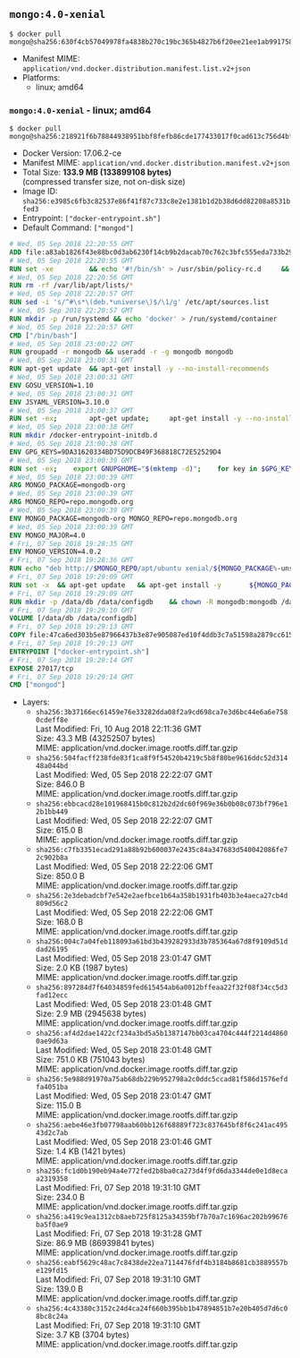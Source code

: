 ## `mongo:4.0-xenial`

```console
$ docker pull mongo@sha256:630f4cb57049978fa4838b270c19bc365b4827b6f20ee21ee1ab9917587f6d76
```

-	Manifest MIME: `application/vnd.docker.distribution.manifest.list.v2+json`
-	Platforms:
	-	linux; amd64

### `mongo:4.0-xenial` - linux; amd64

```console
$ docker pull mongo@sha256:218921f6b78844938951bbf8fefb86cde177433017f0cad613c756d4bf7a59b9
```

-	Docker Version: 17.06.2-ce
-	Manifest MIME: `application/vnd.docker.distribution.manifest.v2+json`
-	Total Size: **133.9 MB (133899108 bytes)**  
	(compressed transfer size, not on-disk size)
-	Image ID: `sha256:e3985c6fb3c82537e86f41f87c733c8e2e1381b1d2b38d6dd82208a8531bfed3`
-	Entrypoint: `["docker-entrypoint.sh"]`
-	Default Command: `["mongod"]`

```dockerfile
# Wed, 05 Sep 2018 22:20:55 GMT
ADD file:a83ab1826f43e88bc0d3ab6230f14cb9b2dacab70c762c3bfc555eda733b292c in / 
# Wed, 05 Sep 2018 22:20:55 GMT
RUN set -xe 		&& echo '#!/bin/sh' > /usr/sbin/policy-rc.d 	&& echo 'exit 101' >> /usr/sbin/policy-rc.d 	&& chmod +x /usr/sbin/policy-rc.d 		&& dpkg-divert --local --rename --add /sbin/initctl 	&& cp -a /usr/sbin/policy-rc.d /sbin/initctl 	&& sed -i 's/^exit.*/exit 0/' /sbin/initctl 		&& echo 'force-unsafe-io' > /etc/dpkg/dpkg.cfg.d/docker-apt-speedup 		&& echo 'DPkg::Post-Invoke { "rm -f /var/cache/apt/archives/*.deb /var/cache/apt/archives/partial/*.deb /var/cache/apt/*.bin || true"; };' > /etc/apt/apt.conf.d/docker-clean 	&& echo 'APT::Update::Post-Invoke { "rm -f /var/cache/apt/archives/*.deb /var/cache/apt/archives/partial/*.deb /var/cache/apt/*.bin || true"; };' >> /etc/apt/apt.conf.d/docker-clean 	&& echo 'Dir::Cache::pkgcache ""; Dir::Cache::srcpkgcache "";' >> /etc/apt/apt.conf.d/docker-clean 		&& echo 'Acquire::Languages "none";' > /etc/apt/apt.conf.d/docker-no-languages 		&& echo 'Acquire::GzipIndexes "true"; Acquire::CompressionTypes::Order:: "gz";' > /etc/apt/apt.conf.d/docker-gzip-indexes 		&& echo 'Apt::AutoRemove::SuggestsImportant "false";' > /etc/apt/apt.conf.d/docker-autoremove-suggests
# Wed, 05 Sep 2018 22:20:56 GMT
RUN rm -rf /var/lib/apt/lists/*
# Wed, 05 Sep 2018 22:20:57 GMT
RUN sed -i 's/^#\s*\(deb.*universe\)$/\1/g' /etc/apt/sources.list
# Wed, 05 Sep 2018 22:20:57 GMT
RUN mkdir -p /run/systemd && echo 'docker' > /run/systemd/container
# Wed, 05 Sep 2018 22:20:57 GMT
CMD ["/bin/bash"]
# Wed, 05 Sep 2018 23:00:22 GMT
RUN groupadd -r mongodb && useradd -r -g mongodb mongodb
# Wed, 05 Sep 2018 23:00:31 GMT
RUN apt-get update 	&& apt-get install -y --no-install-recommends 		ca-certificates 		jq 		numactl 	&& rm -rf /var/lib/apt/lists/*
# Wed, 05 Sep 2018 23:00:31 GMT
ENV GOSU_VERSION=1.10
# Wed, 05 Sep 2018 23:00:31 GMT
ENV JSYAML_VERSION=3.10.0
# Wed, 05 Sep 2018 23:00:37 GMT
RUN set -ex; 		apt-get update; 	apt-get install -y --no-install-recommends 		wget 	; 	rm -rf /var/lib/apt/lists/*; 		dpkgArch="$(dpkg --print-architecture | awk -F- '{ print $NF }')"; 	wget -O /usr/local/bin/gosu "https://github.com/tianon/gosu/releases/download/$GOSU_VERSION/gosu-$dpkgArch"; 	wget -O /usr/local/bin/gosu.asc "https://github.com/tianon/gosu/releases/download/$GOSU_VERSION/gosu-$dpkgArch.asc"; 	export GNUPGHOME="$(mktemp -d)"; 	gpg --keyserver ha.pool.sks-keyservers.net --recv-keys B42F6819007F00F88E364FD4036A9C25BF357DD4; 	gpg --batch --verify /usr/local/bin/gosu.asc /usr/local/bin/gosu; 	command -v gpgconf && gpgconf --kill all || :; 	rm -r "$GNUPGHOME" /usr/local/bin/gosu.asc; 	chmod +x /usr/local/bin/gosu; 	gosu nobody true; 		wget -O /js-yaml.js "https://github.com/nodeca/js-yaml/raw/${JSYAML_VERSION}/dist/js-yaml.js"; 		apt-get purge -y --auto-remove wget
# Wed, 05 Sep 2018 23:00:38 GMT
RUN mkdir /docker-entrypoint-initdb.d
# Wed, 05 Sep 2018 23:00:38 GMT
ENV GPG_KEYS=9DA31620334BD75D9DCB49F368818C72E52529D4
# Wed, 05 Sep 2018 23:00:39 GMT
RUN set -ex; 	export GNUPGHOME="$(mktemp -d)"; 	for key in $GPG_KEYS; do 		gpg --keyserver ha.pool.sks-keyservers.net --recv-keys "$key"; 	done; 	gpg --export $GPG_KEYS > /etc/apt/trusted.gpg.d/mongodb.gpg; 	command -v gpgconf && gpgconf --kill all || :; 	rm -r "$GNUPGHOME"; 	apt-key list
# Wed, 05 Sep 2018 23:00:39 GMT
ARG MONGO_PACKAGE=mongodb-org
# Wed, 05 Sep 2018 23:00:39 GMT
ARG MONGO_REPO=repo.mongodb.org
# Wed, 05 Sep 2018 23:00:39 GMT
ENV MONGO_PACKAGE=mongodb-org MONGO_REPO=repo.mongodb.org
# Wed, 05 Sep 2018 23:00:39 GMT
ENV MONGO_MAJOR=4.0
# Fri, 07 Sep 2018 19:28:35 GMT
ENV MONGO_VERSION=4.0.2
# Fri, 07 Sep 2018 19:28:36 GMT
RUN echo "deb http://$MONGO_REPO/apt/ubuntu xenial/${MONGO_PACKAGE%-unstable}/$MONGO_MAJOR multiverse" | tee "/etc/apt/sources.list.d/${MONGO_PACKAGE%-unstable}.list"
# Fri, 07 Sep 2018 19:29:09 GMT
RUN set -x 	&& apt-get update 	&& apt-get install -y 		${MONGO_PACKAGE}=$MONGO_VERSION 		${MONGO_PACKAGE}-server=$MONGO_VERSION 		${MONGO_PACKAGE}-shell=$MONGO_VERSION 		${MONGO_PACKAGE}-mongos=$MONGO_VERSION 		${MONGO_PACKAGE}-tools=$MONGO_VERSION 	&& rm -rf /var/lib/apt/lists/* 	&& rm -rf /var/lib/mongodb 	&& mv /etc/mongod.conf /etc/mongod.conf.orig
# Fri, 07 Sep 2018 19:29:09 GMT
RUN mkdir -p /data/db /data/configdb 	&& chown -R mongodb:mongodb /data/db /data/configdb
# Fri, 07 Sep 2018 19:29:10 GMT
VOLUME [/data/db /data/configdb]
# Fri, 07 Sep 2018 19:29:13 GMT
COPY file:47ca6ed303b5e87966437b3e87e905087ed10f4ddb3c7a51598a2879cc615558 in /usr/local/bin/ 
# Fri, 07 Sep 2018 19:29:13 GMT
ENTRYPOINT ["docker-entrypoint.sh"]
# Fri, 07 Sep 2018 19:29:14 GMT
EXPOSE 27017/tcp
# Fri, 07 Sep 2018 19:29:14 GMT
CMD ["mongod"]
```

-	Layers:
	-	`sha256:3b37166ec61459e76e33282dda08f2a9cd698ca7e3d6bc44e6a6e7580cdeff8e`  
		Last Modified: Fri, 10 Aug 2018 22:11:36 GMT  
		Size: 43.3 MB (43252507 bytes)  
		MIME: application/vnd.docker.image.rootfs.diff.tar.gzip
	-	`sha256:504facff238fde83f1ca8f9f54520b4219c5b8f80be9616ddc52d31448a044bd`  
		Last Modified: Wed, 05 Sep 2018 22:22:07 GMT  
		Size: 846.0 B  
		MIME: application/vnd.docker.image.rootfs.diff.tar.gzip
	-	`sha256:ebbcacd28e101968415b0c812b2d2dc60f969e36b0b08c073bf796e12b1bb449`  
		Last Modified: Wed, 05 Sep 2018 22:22:07 GMT  
		Size: 615.0 B  
		MIME: application/vnd.docker.image.rootfs.diff.tar.gzip
	-	`sha256:c7fb3351ecad291a88b92b600037e2435c84a347683d540042086fe72c902b8a`  
		Last Modified: Wed, 05 Sep 2018 22:22:06 GMT  
		Size: 850.0 B  
		MIME: application/vnd.docker.image.rootfs.diff.tar.gzip
	-	`sha256:2e3debadcbf7e542e2aefbce1b64a358b1931fb403b3e4aeca27cb4d809d56c2`  
		Last Modified: Wed, 05 Sep 2018 22:22:06 GMT  
		Size: 168.0 B  
		MIME: application/vnd.docker.image.rootfs.diff.tar.gzip
	-	`sha256:004c7a04feb118093a61bd3b439282933d3b785364a67d8f9109d51ddad26195`  
		Last Modified: Wed, 05 Sep 2018 23:01:47 GMT  
		Size: 2.0 KB (1987 bytes)  
		MIME: application/vnd.docker.image.rootfs.diff.tar.gzip
	-	`sha256:897284d7f64034859fed615454ab6a0012bffeaa22f32f08f34cc5d3fad12ecc`  
		Last Modified: Wed, 05 Sep 2018 23:01:48 GMT  
		Size: 2.9 MB (2945638 bytes)  
		MIME: application/vnd.docker.image.rootfs.diff.tar.gzip
	-	`sha256:af4d2dae1422cf234a3bd5a5b1387147bb03ca4704c444f2214d48600ae9d63a`  
		Last Modified: Wed, 05 Sep 2018 23:01:48 GMT  
		Size: 751.0 KB (751043 bytes)  
		MIME: application/vnd.docker.image.rootfs.diff.tar.gzip
	-	`sha256:5e988d91970a75ab68db229b952798a2c0ddc5ccad81f586d1576efdfa4051ba`  
		Last Modified: Wed, 05 Sep 2018 23:01:47 GMT  
		Size: 115.0 B  
		MIME: application/vnd.docker.image.rootfs.diff.tar.gzip
	-	`sha256:aebe46e3fb07798aab60bb126f68889f723c837645bf8f6c241ac49543d2c7ab`  
		Last Modified: Wed, 05 Sep 2018 23:01:46 GMT  
		Size: 1.4 KB (1421 bytes)  
		MIME: application/vnd.docker.image.rootfs.diff.tar.gzip
	-	`sha256:fc1d0b190eb94a4e772fed2b8ba0ca273d4f9fd6da3344de0e1d8ecaa2319358`  
		Last Modified: Fri, 07 Sep 2018 19:31:10 GMT  
		Size: 234.0 B  
		MIME: application/vnd.docker.image.rootfs.diff.tar.gzip
	-	`sha256:a419c9ea1312cb8aeb725f8125a34359bf7b70a7c1696ac202b99676ba5f0ae9`  
		Last Modified: Fri, 07 Sep 2018 19:31:28 GMT  
		Size: 86.9 MB (86939841 bytes)  
		MIME: application/vnd.docker.image.rootfs.diff.tar.gzip
	-	`sha256:eabf5629c48ac7c8438de22ea7114476fdf4b3184b8681cb3889557be129fd15`  
		Last Modified: Fri, 07 Sep 2018 19:31:10 GMT  
		Size: 139.0 B  
		MIME: application/vnd.docker.image.rootfs.diff.tar.gzip
	-	`sha256:4c43380c3152c24d4ca24f660b395bb1b47894851b7e20b405d7d6c08bc8c24a`  
		Last Modified: Fri, 07 Sep 2018 19:31:10 GMT  
		Size: 3.7 KB (3704 bytes)  
		MIME: application/vnd.docker.image.rootfs.diff.tar.gzip
